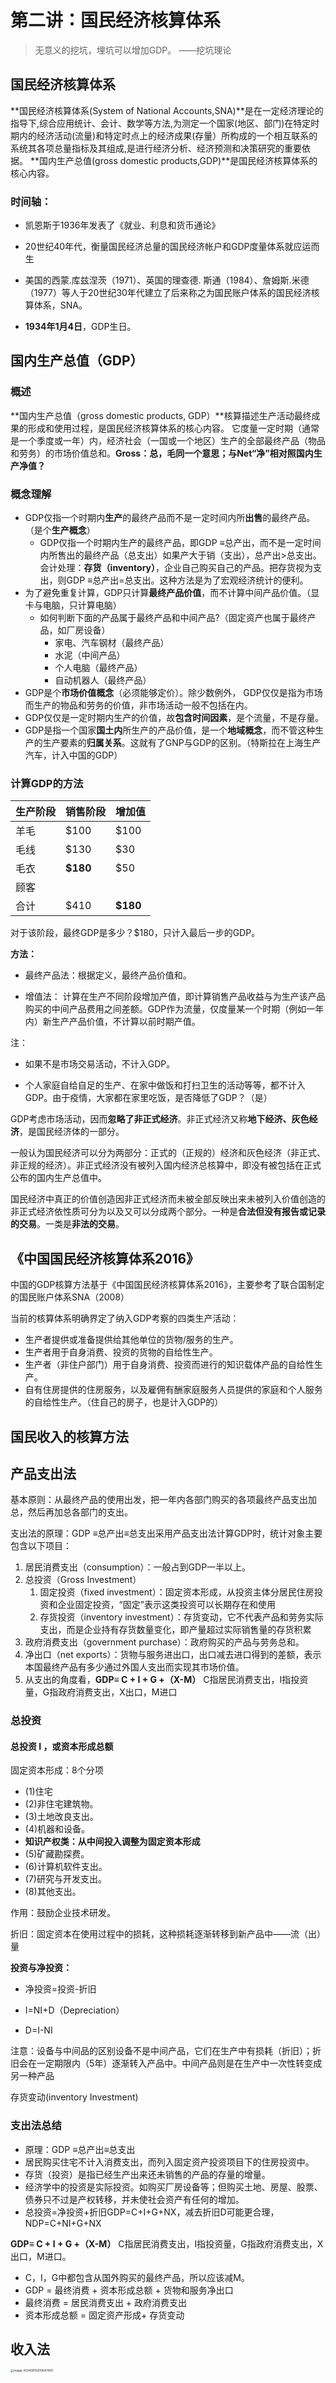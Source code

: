 # 第二讲：国民经济核算体系

> 无意义的挖坑，埋坑可以增加GDP。 ——挖坑理论

## 国民经济核算体系

**国民经济核算体系(System of National Accounts,SNA)**是在一定经济理论的指导下,综合应用统计、会计、数学等方法,为测定一个国家(地区、部门)在特定时期内的经济活动(流量)和特定时点上的经济成果(存量）所构成的一个相互联系的系统其各项总量指标及其组成,是进行经济分析、经济预测和决策研究的重要依据。
**国内生产总值(gross domestic products,GDP)**是国民经济核算体系的核心内容。

### 时间轴：

* 凯恩斯于1936年发表了《就业、利息和货币通论》

* 20世纪40年代，衡量国民经济总量的国民经济帐户和GDP度量体系就应运而生

* 美国的西蒙.库兹涅茨（1971）、英国的理查德. 斯通（1984）、詹姆斯.米德（1977）等人于20世纪30年代建立了后来称之为国民账户体系的国民经济核算体系，SNA。
* **1934年1月4日**，GDP生日。



## 国内生产总值（GDP）

### 概述

**国内生产总值（gross domestic products, GDP）**核算描述生产活动最终成果的形成和使用过程，是国民经济核算体系的核心内容。 它度量一定时期（通常是一个季度或一年）内，经济社会（一国或一个地区）生产的全部最终产品（物品和劳务）的市场价值总和。**Gross：总，毛同一个意思；与Net“净”相对照国内生产净值？**

### 概念理解

* GDP仅指一个时期内**生产**的最终产品而不是一定时间内所**出售**的最终产品。（是个**生产概念**）
  * GDP仅指一个时期内生产的最终产品，即GDP $\equiv$总产出，而不是一定时间内所售出的最终产品（总支出）如果产大于销（支出），总产出>总支出。会计处理：**存货（inventory）**，企业自己购买自己的产品。把存货视为支出，则GDP $\equiv$总产出=总支出。这种方法是为了宏观经济统计的便利。
* 为了避免重复计算，GDP只计算**最终产品价值**，而不计算中间产品价值。（显卡与电脑，只计算电脑）
  * 如何判断下面的产品属于最终产品和中间产品?（固定资产也属于最终产品，如厂房设备）
    * 家电、汽车钢材（最终产品）
    * 水泥（中间产品）
    * 个人电脑（最终产品）
    * 自动机器人（最终产品）
* GDP是个**市场价值概念**（必须能够定价）。除少数例外， GDP仅仅是指为市场而生产的物品和劳务的价值，非市场活动一般不包括在内。
* GDP仅仅是一定时期内生产的价值，故**包含时间因素**，是个流量，不是存量。
* GDP是指一个国家**国土内**所生产的产品价值，是一个**地域概念**，而不管这种生产的生产要素的**归属关系**。这就有了GNP与GDP的区别。（特斯拉在上海生产汽车，计入中国的GDP）

### 计算GDP的方法

| 生产阶段 | 销售阶段 | 增加值   |
| -------- | -------- | -------- |
| 羊毛     | $100     | $100     |
| 毛线     | $130     | $30      |
| 毛衣     | **$180** | $50      |
| 顾客     |          |          |
| 合计     | $410     | **$180** |

对于该阶段，最终GDP是多少？$180，只计入最后一步的GDP。

**方法：**

* 最终产品法：根据定义，最终产品价值和。

* 增值法： 计算在生产不同阶段增加产值，即计算销售产品收益与为生产该产品购买的中间产品费用之间差额。GDP作为流量，仅度量某一个时期（例如一年内）新生产产品价值，不计算以前时期产值。

注：

* 如果不是市场交易活动，不计入GDP。

* 个人家庭自给自足的生产、在家中做饭和打扫卫生的活动等等，都不计入GDP。由于疫情，大家都在家里吃饭，是否降低了GDP？（是）





GDP考虑市场活动，因而**忽略了非正式经济**。非正式经济又称**地下经济、灰色经济**，是国民经济体的一部分。

一般认为国民经济可以分为两部分：正式的（正规的）经济和灰色经济（非正式、非正规的经济）。非正式经济没有被列入国内经济总核算中，即没有被包括在正式公布的国内生产总值中。

国民经济中真正的价值创造因非正式经济而未被全部反映出来未被列入价值创造的非正式经济依性质可分为以及又可以分成两个部分。一种是**合法但没有报告或记录的交易**。一类是**非法的交易**。

## 《中国国民经济核算体系2016》

中国的GDP核算方法基于《中国国民经济核算体系2016》，主要参考了联合国制定的国民账户体系SNA（2008）

当前的核算体系明确界定了纳入GDP考察的四类生产活动：

* 生产者提供或准备提供给其他单位的货物/服务的生产。
* 生产者用于自身消费、投资的货物的自给性生产。
* 生产者（非住户部门）用于自身消费、投资而进行的知识载体产品的自给性生产。
* 自有住房提供的住房服务，以及雇佣有酬家庭服务人员提供的家庭和个人服务的自给性生产。（住自己的房子，也是计入GDP的）

## 国民收入的核算方法

## 产品支出法

基本原则：从最终产品的使用出发，把一年内各部门购买的各项最终产品支出加总，然后再加总各部门的支出。

支出法的原理：GDP ≡总产出≡总支出采用产品支出法计算GDP时，统计对象主要包含以下项目：

1. 居民消费支出（consumption）：一般占到GDP一半以上。
2. 总投资（Gross Investment）
   1.  固定投资（fixed investment）：固定资本形成，从投资主体分居民住房投资和企业固定投资，“固定”表示这类投资可以长期存在和使用
   2.  存货投资（inventory investment）：存货变动，它不代表产品和劳务实际支出，而是企业持有存货数量变化，即产量超过实际销售量的存货积累
3. 政府消费支出（government purchase）：政府购买的产品与劳务总和。
4. 净出口（net exports）：货物与服务进出口，出口减去进口得到的差额，表示本国最终产品有多少通过外国人支出而实现其市场价值。
5. 从支出的角度看，**GDP≡ C + I + G +（X-M）** C指居民消费支出，I指投资量，G指政府消费支出，X出口，M进口

### 总投资

#### 总投资 I ，或资本形成总额

固定资本形成：8个分项

* (1)住宅
* (2)非住宅建筑物。
* (3)土地改良支出。
* (4)机器和设备。
* **知识产权类：从中间投入调整为固定资本形成**
* (5)矿藏勘探费。
* (6)计算机软件支出。
* (7)研究与开发支出。
* (8)其他支出。

作用：鼓励企业技术研发。

折旧：固定资本在使用过程中的损耗，这种损耗逐渐转移到新产品中——流（出）量

**投资与净投资：**

* 净投资=投资-折旧

* I=NI+D（Depreciation）

* D=I-NI

注意：设备与中间品的区别设备不是中间产品，它们在生产中有损耗（折旧）；折旧会在一定期限内（5年）逐渐转入产品中。中间产品则是在生产中一次性转变成另一种产品

存货变动(inventory Investment)





### 支出法总结

* 原理：GDP ≡总产出≡总支出
* 居民购买住宅不计入消费支出，而列入固定资产投资项目下的住房投资中。
* 存货（投资）是指已经生产出来还未销售的产品的存量的增量。
* 经济学中的投资是实际投资。如购买厂房设备等；但购买土地、房屋、股票、债券只不过是产权转移，并未使社会资产有任何的增加。
* 总投资=净投资+折旧GDP=C+I+G+NX，减去折旧D可能更合理，NDP=C+NI+G+NX



**GDP≡ C + I + G +（X-M）** C指居民消费支出，I指投资量，G指政府消费支出，X出口，M进口。

* C，I，G中都包含从国外购买的最终产品，所以应该减M。
* GDP = 最终消费 + 资本形成总额 + 货物和服务净出口
* 最终消费 = 居民消费支出 + 政府消费支出
* 资本形成总额 = 固定资产形成+ 存货变动



## 收入法

<img src="C:\Users\szr0925\AppData\Roaming\Typora\typora-user-images\image-20240910200847400.png" alt="image-20240910200847400" style="zoom:33%;" />
